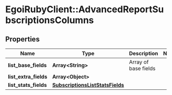 # EgoiRubyClient::AdvancedReportSubscriptionsColumns

## Properties
Name | Type | Description | Notes
------------ | ------------- | ------------- | -------------
**list_base_fields** | **Array&lt;String&gt;** | Array of base fields | 
**list_extra_fields** | **Array&lt;Object&gt;** |  | 
**list_stats_fields** | [**SubscriptionsListStatsFields**](SubscriptionsListStatsFields.md) |  | 


